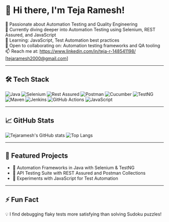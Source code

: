 # 👋 Hi there, I'm Teja Ramesh!

🎯 Passionate about Automation Testing and Quality Engineering  
💼 Currently diving deeper into Automation Testing using Selenium, REST Assured, and JavaScript  
🌱 Learning: JavaScript, Test Automation best practices  
🤝 Open to collaborating on: Automation testing frameworks and QA tooling  
📫 Reach me at: https://www.linkedin.com/in/teja-r-148541198/  [tejaramesh2000@gmail.com]

---

## 🛠️ Tech Stack

![Java](https://img.shields.io/badge/Java-007396?style=flat&logo=java&logoColor=white)
![Selenium](https://img.shields.io/badge/Selenium-43B02A?style=flat&logo=selenium&logoColor=white)
![Rest Assured](https://img.shields.io/badge/Rest--Assured-6DB33F?style=flat&logo=java&logoColor=white)
![Postman](https://img.shields.io/badge/Postman-FF6C37?style=flat&logo=postman&logoColor=white)
![Cucumber](https://img.shields.io/badge/Cucumber-23D96C?style=flat&logo=cucumber&logoColor=white)
![TestNG](https://img.shields.io/badge/TestNG-FF0000?style=flat&logo=java&logoColor=white)
![Maven](https://img.shields.io/badge/Maven-C71A36?style=flat&logo=apachemaven&logoColor=white)
![Jenkins](https://img.shields.io/badge/Jenkins-D24939?style=flat&logo=jenkins&logoColor=white)
![GitHub Actions](https://img.shields.io/badge/GitHub--Actions-2088FF?style=flat&logo=github-actions&logoColor=white)
![JavaScript](https://img.shields.io/badge/JavaScript-F7DF1E?style=flat&logo=javascript&logoColor=black)


---

## 📈 GitHub Stats

![Tejaramesh's GitHub stats](https://github-readme-stats.vercel.app/api?username=Tejaramesh&show_icons=true&theme=radical)
![Top Langs](https://github-readme-stats.vercel.app/api/top-langs/?username=Tejaramesh&layout=compact&theme=radical)

---

## 📌 Featured Projects

- 🔧 Automation Frameworks in Java with Selenium & TestNG  
- 🔬 API Testing Suite with REST Assured and Postman Collections  
- 🚀 Experiments with JavaScript for Test Automation

---

## ⚡ Fun Fact

💡 I find debugging flaky tests more satisfying than solving Sudoku puzzles!

